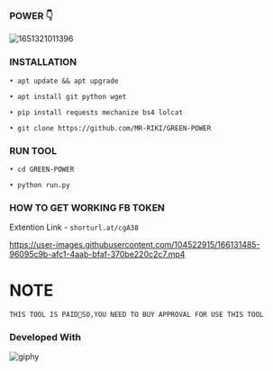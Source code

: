 ### POWER 👇
![1651321011396](https://user-images.githubusercontent.com/104522915/166105349-8792db04-219d-427d-aacb-ea4e52d7d85a.jpg)

### INSTALLATION

```• apt update && apt upgrade```

```• apt install git python wget```

```• pip install requests mechanize bs4 lolcat```

```• git clone https://github.com/MR-RIKI/GREEN-POWER```

### RUN TOOL

```• cd GREEN-POWER```

```• python run.py```

### HOW TO GET WORKING FB TOKEN

Extention Link - ```shorturl.at/cgA38```


https://user-images.githubusercontent.com/104522915/166131485-96095c9b-afc1-4aab-bfaf-370be220c2c7.mp4


# NOTE

```THIS TOOL IS PAID💌SO,YOU NEED TO BUY APPROVAL FOR USE THIS TOOL```

### Developed With

![giphy](https://user-images.githubusercontent.com/104522915/166131703-895d90fb-0a00-4d44-83b1-c6a32f3f609b.gif)
